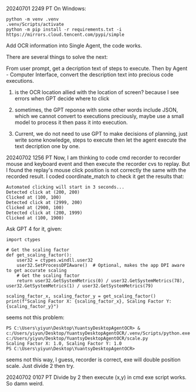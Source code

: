 
20240701 2249 PT
On Windows:
```
python -m venv .venv
.venv/Scripts/activate
python -m pip install -r requirements.txt -i https://mirrors.cloud.tencent.com/pypi/simple
```

Add OCR information into Single Agent, the code works.

There are several things to solve the next:

From user prompt, get a decription text of steps to execute.
Then by Agent - Computer Interface, convert the description text into precious code executions.

1. is the OCR location allied with the location of screen? because I see errors when GPT decide where to click
2. sometimes, the GPT reponse with some other words include JSON, which we cannot convert to executions preciously, maybe use a small model to process it then pass it into execution.

3. Current, we do not need to use GPT to make decisions of planning, just write some knowledge, steps to execute then let the agent execute the text decription one by one. 


20240702 1256 PT
Now, I am thinking to code cmd recorder to recorder mouse and keyboard event and then execute the recorder cvs to replay.
But I found the replay's mouse click position is not correctly the same with the recorded result.
I coded coordinate_match to check it get the results that:
```
Automated clicking will start in 3 seconds...
Detected click at (200, 200)
Clicked at (100, 100)
Detected click at (2999, 200)
Clicked at (2900, 100)
Detected click at (200, 1999)
Clicked at (100, 1900)
```

Ask GPT 4 for it, given:
```
import ctypes

# Get the scaling factor
def get_scaling_factor():
    user32 = ctypes.windll.user32
    user32.SetProcessDPIAware()  # Optional, makes the app DPI aware to get accurate scaling
    # Get the scaling factor
    return user32.GetSystemMetrics(0) / user32.GetSystemMetrics(78), user32.GetSystemMetrics(1) / user32.GetSystemMetrics(79)

scaling_factor_x, scaling_factor_y = get_scaling_factor()
print(f"Scaling Factor X: {scaling_factor_x}, Scaling Factor Y: {scaling_factor_y}")
```

seems not this problem: 
```
PS C:\Users\yiyun\Desktop\YuantsyDesktopAgentOCR> & c:/Users/yiyun/Desktop/YuantsyDesktopAgentOCR/.venv/Scripts/python.exe c:/Users/yiyun/Desktop/YuantsyDesktopAgentOCR/scale.py
Scaling Factor X: 1.0, Scaling Factor Y: 1.0
PS C:\Users\yiyun\Desktop\YuantsyDesktopAgentOCR>
```
seems not this way, I guess, recorder is correct, exe will double position scale.
Just divide 2 then try. 

20240702 0107 PT
Divide by 2 then execute (x,y) in cmd exe script works. So damn weird. 


